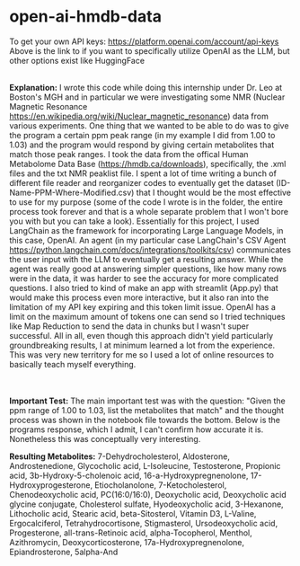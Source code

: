 # open-ai-hmdb-data

To get your own API keys: https://platform.openai.com/account/api-keys <br />
Above is the link to if you want to specifically utilize OpenAI as the LLM, but other options exist like HuggingFace
<br /><br />

**Explanation:**
I wrote this code while doing this internship under Dr. Leo at Boston's MGH and in particular we were investigating some NMR (Nuclear Magnetic Resonance https://en.wikipedia.org/wiki/Nuclear_magnetic_resonance) data from various experiments.  One thing that we wanted to be able to do was to give the program a certain ppm peak range (in my example I did from 1.00 to 1.03) and the program would respond by giving certain metabolites that match those peak ranges.  I took the data from the offical Human Metabolome Data Base (https://hmdb.ca/downloads), specifically, the .xml files and the txt NMR peaklist file.  I spent a lot of time writing a bunch of different file reader and reorganizer codes to eventually get the dataset (ID-Name-PPM-Where-Modified.csv) that I thought would be the most effective to use for my purpose (some of the code I wrote is in the folder, the entire process took forever and that is a whole separate problem that I won't bore you with but you can take a look).  Essentially for this project, I used LangChain as the framework for incorporating Large Language Models, in this case, OpenAI.  An agent (in my particular case LangChain's CSV Agent https://python.langchain.com/docs/integrations/toolkits/csv) communicates the user input with the LLM to eventually get a resulting answer.  While the agent was really good at answering simpler questions, like how many rows were in the data, it was harder to see the accuracy for more complicated questions.  I also tried to kind of make an app with streamlit (App.py) that would make this process even more interactive, but it also ran into the limitation of my API key expiring and this token limit issue.  OpenAI has a limit on the maximum amount of tokens one can send so I tried techniques like Map Reduction to send the data in chunks but I wasn't super successful.  All in all, even though this approach didn't yield particularly groundbreaking results, I at minimum learned a lot from the experience.  This was very new territory for me so I used a lot of online resources to basically teach myself everything.

<br /><br />
**Important Test:**
The main important test was with the question: "Given the ppm range of 1.00 to 1.03, list the metabolites that match" and the thought process was shown in the notebook file towards the bottom.  Below is the programs response, which I admit, I can't confirm how accurate it is.  Nonetheless this was conceptually very interesting.

**Resulting Metabolites:**
7-Dehydrocholesterol, Aldosterone, Androstenedione, Glycocholic acid, L-Isoleucine, Testosterone, Propionic acid, 3b-Hydroxy-5-cholenoic acid, 16-a-Hydroxypregnenolone, 17-Hydroxyprogesterone, Etiocholanolone, 7-Ketocholesterol, Chenodeoxycholic acid, PC(16:0/16:0), Deoxycholic acid, Deoxycholic acid glycine conjugate, Cholesterol sulfate, Hyodeoxycholic acid, 3-Hexanone, Lithocholic acid, Stearic acid, beta-Sitosterol, Vitamin D3, L-Valine, Ergocalciferol, Tetrahydrocortisone, Stigmasterol, Ursodeoxycholic acid, Progesterone, all-trans-Retinoic acid, alpha-Tocopherol, Menthol, Azithromycin, Deoxycorticosterone, 17a-Hydroxypregnenolone, Epiandrosterone, 5alpha-And

